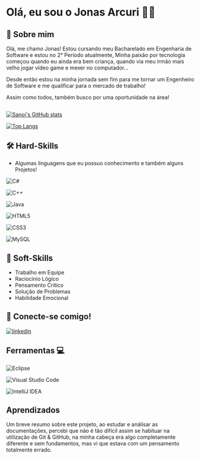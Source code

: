 
# Olá, eu sou o Jonas Arcuri 👋👾



 
## 🚀 Sobre mim
Olá, me chamo Jonas! Estou cursando meu Bacharelado em Engenharia de Software e estou no 2° Período atualmente, Minha paixão por tecnologia começou quando eu ainda era bem criança, quando via meu irmão mais velho jogar vídeo game e mexer no computador...

Desde então estou na minha jornada sem fim para me tornar um Engenheiro de Software e me qualificar para o mercado de trabalho!

Assim como todos, também busco por uma oportunidade na área!


## 

[![Sanoj's GitHub stats](https://github-readme-stats.vercel.app/api?username=sanojwj)](https://github.com/anuraghazra/github-readme-stats)

[![Top Langs](https://github-readme-stats.vercel.app/api/top-langs/?username=sanojwj)](https://github.com/anuraghazra/github-readme-stats)



## 🛠 Hard-Skills

- Algumas linguagens que eu possuo conhecimento e também alguns Projetos!

![C#](https://img.shields.io/badge/c%23-%23239120.svg?style=for-the-badge&logo=csharp&logoColor=white) 

![C++](https://img.shields.io/badge/c++-%2300599C.svg?style=for-the-badge&logo=c%2B%2B&logoColor=white)

![Java](https://img.shields.io/badge/java-%23ED8B00.svg?style=for-the-badge&logo=openjdk&logoColor=white)

![HTML5](https://img.shields.io/badge/html5-%23E34F26.svg?style=for-the-badge&logo=html5&logoColor=white)

![CSS3](https://img.shields.io/badge/css3-%231572B6.svg?style=for-the-badge&logo=css3&logoColor=white)

![MySQL](https://img.shields.io/badge/mysql-%2300f.svg?style=for-the-badge&logo=mysql&logoColor=white)





## 🧠 Soft-Skills

- Trabalho em Equipe
- Raciocínio Lógico
- Pensamento Crítico
- Solução de Problemas
- Habilidade Emocional

## 🔗 Conecte-se comigo!

[![linkedin](https://img.shields.io/badge/linkedin-0A66C2?style=for-the-badge&logo=linkedin&logoColor=white)](https://www.linkedin.com/in/jonas-arcuri-556457184/)





## Ferramentas 💻

![Eclipse](https://img.shields.io/badge/Eclipse-FE7A16.svg?style=for-the-badge&logo=Eclipse&logoColor=white)

![Visual Studio Code](https://img.shields.io/badge/Visual%20Studio%20Code-0078d7.svg?style=for-the-badge&logo=visual-studio-code&logoColor=white)

![IntelliJ IDEA](https://img.shields.io/badge/IntelliJIDEA-000000.svg?style=for-the-badge&logo=intellij-idea&logoColor=white)
## Aprendizados

Um breve resumo sobre este projeto, ao estudar e análisar as documentações, percebi que não é tão difícil assim se habituar na utilização de Git & GitHub, na minha cabeça era algo completamente diferente e sem fundamentos, mas vi que estava com um pensamento totalmente errado.

